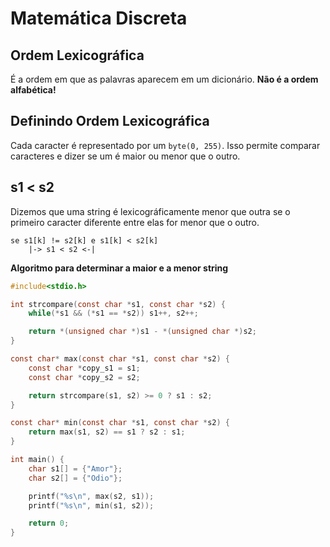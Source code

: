 # Matemática Discreta

## Ordem Lexicográfica

É a ordem em que as palavras aparecem em um dicionário. **Não é a ordem alfabética!**

## Definindo Ordem Lexicográfica

Cada caracter é representado por um `byte(0, 255)`. Isso permite comparar caracteres e dizer se um é maior ou menor que o outro.

## s1 < s2

Dizemos que uma string é lexicográficamente menor que outra se o primeiro caracter diferente entre elas for menor que o outro.

```
se s1[k] != s2[k] e s1[k] < s2[k]
    |-> s1 < s2 <-|
```

**Algoritmo para determinar a maior e a menor string**

```c
#include<stdio.h>

int strcompare(const char *s1, const char *s2) {
    while(*s1 && (*s1 == *s2)) s1++, s2++;

    return *(unsigned char *)s1 - *(unsigned char *)s2;
}

const char* max(const char *s1, const char *s2) {
    const char *copy_s1 = s1;
    const char *copy_s2 = s2;

    return strcompare(s1, s2) >= 0 ? s1 : s2;
}

const char* min(const char *s1, const char *s2) {
    return max(s1, s2) == s1 ? s2 : s1;
}

int main() {
    char s1[] = {"Amor"};
    char s2[] = {"Odio"};

    printf("%s\n", max(s2, s1));
    printf("%s\n", min(s1, s2));

    return 0;
}
```
